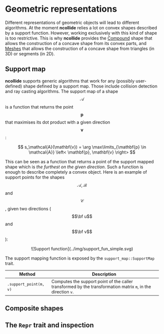 # Geometric representations
Different representations of geometric objects will lead to different
algorithms. At the moment **ncollide** relies a lot on convex shapes
described by a support function.  However, working exclusively with this kind
of shape is too restrictive. This is why **ncollide** provides the
[Compound](../geometric_representations/composite_shapes.html#compound) shape
that allows the construction of a concave shape from its convex parts, and
[Meshes](../geometric_representations/simple_shapes.html#mesh) that allows
the construction of a concave shape from triangles (in 3D) or segments (in 2D).


## Support map
**ncollide** supports generic algorithms that work for any (possibly
user-defined) shape defined by a support map. Those include collision detection
and ray casting algorithms.  The support map of a shape $$\mathcal{A}$$ is a
function that returns the point $$\mathbf{p}$$ that maximises its dot product
with a given direction $$\mathbf{v}$$:

$$
s_\mathcal{A}(\mathbf{v}) = \arg \max\limits_{\mathbf{p} \in \mathcal{A}} \left< \mathbf{p}, \mathbf{v} \right>
$$

This can be seen as a function that returns a point of the support mapped shape
which is _the furthest on the given direction_. Such a function is enough to
describe completely a convex object.  Here is an example of support points for
the shapes $$\mathcal{A}, \mathcal{B}$$ and $$\mathcal{C}$$, given two directions
($$\bf u$$ and $$\bf v$$):

<center>
![Support function](../img/support_fun_simple.svg)
</center>

The support mapping function is exposed by the `support_map::SupportMap` trait.

| Method                            | Description |
|--                                 | --          |
| `.support_point(m, v)`            | Computes the support point of the caller transformed by the transformation matrix `m`, in the direction `v`. |


## Composite shapes

## The `Repr` trait and inspection
